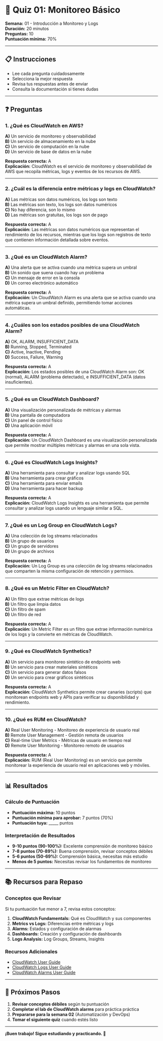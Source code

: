 # 📝 Quiz 01: Monitoreo Básico

**Semana:** 01 - Introducción a Monitoreo y Logs  
**Duración:** 20 minutos  
**Preguntas:** 10  
**Puntuación mínima:** 70%  

---

## 📋 Instrucciones

- Lee cada pregunta cuidadosamente
- Selecciona la mejor respuesta
- Revisa tus respuestas antes de enviar
- Consulta la documentación si tienes dudas

---

## ❓ Preguntas

### 1. ¿Qué es CloudWatch en AWS?

**A)** Un servicio de monitoreo y observabilidad  
**B)** Un servicio de almacenamiento en la nube  
**C)** Un servicio de computación en la nube  
**D)** Un servicio de base de datos en la nube  

**Respuesta correcta:** A  
**Explicación:** CloudWatch es el servicio de monitoreo y observabilidad de AWS que recopila métricas, logs y eventos de los recursos de AWS.

---

### 2. ¿Cuál es la diferencia entre métricas y logs en CloudWatch?

**A)** Las métricas son datos numéricos, los logs son texto  
**B)** Las métricas son texto, los logs son datos numéricos  
**C)** No hay diferencia, son lo mismo  
**D)** Las métricas son gratuitas, los logs son de pago  

**Respuesta correcta:** A  
**Explicación:** Las métricas son datos numéricos que representan el rendimiento de los recursos, mientras que los logs son registros de texto que contienen información detallada sobre eventos.

---

### 3. ¿Qué es un CloudWatch Alarm?

**A)** Una alerta que se activa cuando una métrica supera un umbral  
**B)** Un sonido que suena cuando hay un problema  
**C)** Un mensaje de error en la consola  
**D)** Un correo electrónico automático  

**Respuesta correcta:** A  
**Explicación:** Un CloudWatch Alarm es una alerta que se activa cuando una métrica supera un umbral definido, permitiendo tomar acciones automáticas.

---

### 4. ¿Cuáles son los estados posibles de una CloudWatch Alarm?

**A)** OK, ALARM, INSUFFICIENT_DATA  
**B)** Running, Stopped, Terminated  
**C)** Active, Inactive, Pending  
**D)** Success, Failure, Warning  

**Respuesta correcta:** A  
**Explicación:** Los estados posibles de una CloudWatch Alarm son: OK (normal), ALARM (problema detectado), e INSUFFICIENT_DATA (datos insuficientes).

---

### 5. ¿Qué es un CloudWatch Dashboard?

**A)** Una visualización personalizada de métricas y alarmas  
**B)** Una pantalla de computadora  
**C)** Un panel de control físico  
**D)** Una aplicación móvil  

**Respuesta correcta:** A  
**Explicación:** Un CloudWatch Dashboard es una visualización personalizada que permite mostrar múltiples métricas y alarmas en una sola vista.

---

### 6. ¿Qué es CloudWatch Logs Insights?

**A)** Una herramienta para consultar y analizar logs usando SQL  
**B)** Una herramienta para crear gráficos  
**C)** Una herramienta para enviar emails  
**D)** Una herramienta para hacer backup  

**Respuesta correcta:** A  
**Explicación:** CloudWatch Logs Insights es una herramienta que permite consultar y analizar logs usando un lenguaje similar a SQL.

---

### 7. ¿Qué es un Log Group en CloudWatch Logs?

**A)** Una colección de log streams relacionados  
**B)** Un grupo de usuarios  
**C)** Un grupo de servidores  
**D)** Un grupo de archivos  

**Respuesta correcta:** A  
**Explicación:** Un Log Group es una colección de log streams relacionados que comparten la misma configuración de retención y permisos.

---

### 8. ¿Qué es un Metric Filter en CloudWatch?

**A)** Un filtro que extrae métricas de logs  
**B)** Un filtro que limpia datos  
**C)** Un filtro de spam  
**D)** Un filtro de red  

**Respuesta correcta:** A  
**Explicación:** Un Metric Filter es un filtro que extrae información numérica de los logs y la convierte en métricas de CloudWatch.

---

### 9. ¿Qué es CloudWatch Synthetics?

**A)** Un servicio para monitoreo sintético de endpoints web  
**B)** Un servicio para crear materiales sintéticos  
**C)** Un servicio para generar datos falsos  
**D)** Un servicio para crear gráficos sintéticos  

**Respuesta correcta:** A  
**Explicación:** CloudWatch Synthetics permite crear canaries (scripts) que monitorean endpoints web y APIs para verificar su disponibilidad y rendimiento.

---

### 10. ¿Qué es RUM en CloudWatch?

**A)** Real User Monitoring - Monitoreo de experiencia de usuario real  
**B)** Remote User Management - Gestión remota de usuarios  
**C)** Real-time User Metrics - Métricas de usuario en tiempo real  
**D)** Remote User Monitoring - Monitoreo remoto de usuarios  

**Respuesta correcta:** A  
**Explicación:** RUM (Real User Monitoring) es un servicio que permite monitorear la experiencia de usuario real en aplicaciones web y móviles.

---

## 📊 Resultados

### Cálculo de Puntuación

- **Puntuación máxima:** 10 puntos
- **Puntuación mínima para aprobar:** 7 puntos (70%)
- **Puntuación tuya:** _____ puntos

### Interpretación de Resultados

- **9-10 puntos (90-100%):** Excelente comprensión de monitoreo básico
- **7-8 puntos (70-89%):** Buena comprensión, revisar conceptos débiles
- **5-6 puntos (50-69%):** Comprensión básica, necesitas más estudio
- **Menos de 5 puntos:** Necesitas revisar los fundamentos de monitoreo

---

## 📚 Recursos para Repaso

### Conceptos que Revisar

Si tu puntuación fue menor a 7, revisa estos conceptos:

1. **CloudWatch Fundamentals:** Qué es CloudWatch y sus componentes
2. **Metrics vs Logs:** Diferencias entre métricas y logs
3. **Alarms:** Estados y configuración de alarmas
4. **Dashboards:** Creación y configuración de dashboards
5. **Logs Analysis:** Log Groups, Streams, Insights

### Recursos Adicionales

- [CloudWatch User Guide](https://docs.aws.amazon.com/AmazonCloudWatch/latest/monitoring/WhatIsCloudWatch.html)
- [CloudWatch Logs User Guide](https://docs.aws.amazon.com/AmazonCloudWatch/latest/logs/WhatIsCloudWatchLogs.html)
- [CloudWatch Alarms User Guide](https://docs.aws.amazon.com/AmazonCloudWatch/latest/monitoring/AlarmThatSendsEmail.html)

---

## 🎯 Próximos Pasos

1. **Revisar conceptos débiles** según tu puntuación
2. **Completar el lab de CloudWatch alarms** para práctica práctica
3. **Prepararse para la semana 02** (Automatización y DevOps)
4. **Tomar el siguiente quiz** cuando estés listo

---

**¡Buen trabajo! Sigue estudiando y practicando. 🚀** 